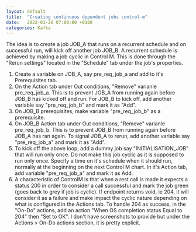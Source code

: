 ```yaml
---
layout: default
title:  "Creating continuous dependent jobs control-m"
date:   2022-01-26 07:00:00 +0100
categories: Kafka
---
```


The idea is to create a job JOB_A that runs on a recurrent schedule and on successful run, will kick off another job JOB_B.
A recurrent schedule is achieved by making a job cyclic in Control M.  This is done through the "Rerun settings" located in the "Schedule" tab under the job's properties.

1. Create a variable on JOB_A, say pre_req_job_a and add to it's Prerequisites tab.
2. On the Action tab under Out conditions, "Remove" varianle pre_req_job_a.  This is to prevent JOB_A from running again before JOB_B has kicked off and run. For JOB_B to kick off, add another variable say "pre_req_job_b" and mark it as "Add".  
3. On JOB_B prerequisites, make variable "pre_req_job_b" as a prerequisite.
4. On JOB_B Action tab under Out conditions, "Remove" varianle pre_req_job_b.  This is to prevent JOB_B from running again before JOB_A has ran again. To signal JOB_A to rerun, add another variable say "pre_req_job_a" and mark it as "Add". 
5. To kick off the above loop, add a dummy job say "INITIALISATION_JOB" that will run only once.  Do not make this job cyclic as it is supposed to run only once.  Specify a time on it's schedule when it should run, normally at the beginning on the next Control M chart.  In it's Action tab, add variable "pre_req_job_a" and mark it as Add.
6. A characteristic of ControlM is that when a rest call is made it expects a status 200 in order to consider a call successful and mark the job green (goes back to grey if job is cyclic).  If endpoint returns void, ie 204, it will consider it as a failure and make impact the cyclic nature depending on what is configured in the Actions tab.  To handle 204 as success, in the "On-Do" actions, add an action "When OS completion status Equal to 204" then "Set to OK".  I don't have screenshots to provide but under the Actions > On-Do actions section, it is pretty explicit.

